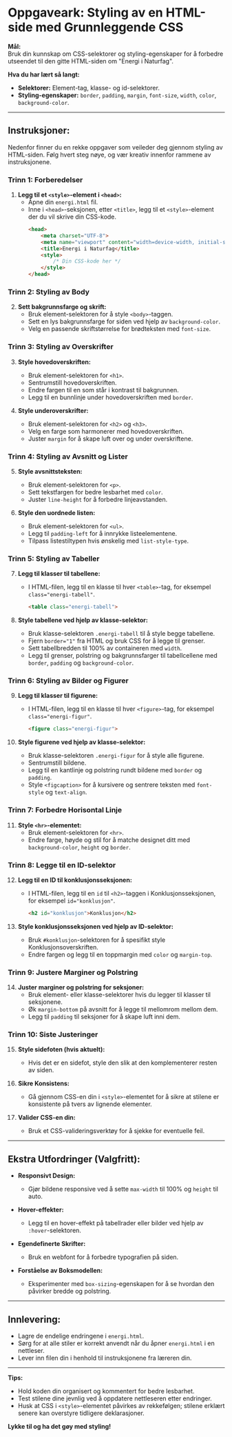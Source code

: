# Oppgaveark: Styling av en HTML-side med Grunnleggende CSS

**Mål:**  
Bruk din kunnskap om CSS-selektorer og styling-egenskaper for å forbedre utseendet til den gitte HTML-siden om "Energi i Naturfag".

**Hva du har lært så langt:**

- **Selektorer:** Element-tag, klasse- og id-selektorer.
- **Styling-egenskaper:** `border`, `padding`, `margin`, `font-size`, `width`, `color`, `background-color`.

---

## Instruksjoner:

Nedenfor finner du en rekke oppgaver som veileder deg gjennom styling av HTML-siden. Følg hvert steg nøye, og vær kreativ innenfor rammene av instruksjonene.

### **Trinn 1: Forberedelser**

1. **Legg til et `<style>`-element i `<head>`:**
   - Åpne din `energi.html` fil.
   - Inne i `<head>`-seksjonen, etter `<title>`, legg til et `<style>`-element der du vil skrive din CSS-kode.
     ```html
     <head>
         <meta charset="UTF-8">
         <meta name="viewport" content="width=device-width, initial-scale=1.0">
         <title>Energi i Naturfag</title>
         <style>
             /* Din CSS-kode her */
         </style>
     </head>
     ```

### **Trinn 2: Styling av Body**

2. **Sett bakgrunnsfarge og skrift:**
   - Bruk element-selektoren for å style `<body>`-taggen.
   - Sett en lys bakgrunnsfarge for siden ved hjelp av `background-color`.
   - Velg en passende skriftstørrelse for brødteksten med `font-size`.

### **Trinn 3: Styling av Overskrifter**

3. **Style hovedoverskriften:**
   - Bruk element-selektoren for `<h1>`.
   - Sentrumstill hovedoverskriften.
   - Endre fargen til en som står i kontrast til bakgrunnen.
   - Legg til en bunnlinje under hovedoverskriften med `border`.

4. **Style underoverskrifter:**
   - Bruk element-selektoren for `<h2>` og `<h3>`.
   - Velg en farge som harmonerer med hovedoverskriften.
   - Juster `margin` for å skape luft over og under overskriftene.

### **Trinn 4: Styling av Avsnitt og Lister**

5. **Style avsnittsteksten:**
   - Bruk element-selektoren for `<p>`.
   - Sett tekstfargen for bedre lesbarhet med `color`.
   - Juster `line-height` for å forbedre linjeavstanden.

6. **Style den uordnede listen:**
   - Bruk element-selektoren for `<ul>`.
   - Legg til `padding-left` for å innrykke listeelementene.
   - Tilpass listestiltypen hvis ønskelig med `list-style-type`.

### **Trinn 5: Styling av Tabeller**

7. **Legg til klasser til tabellene:**
   - I HTML-filen, legg til en klasse til hver `<table>`-tag, for eksempel `class="energi-tabell"`.
     ```html
     <table class="energi-tabell">
     ```

8. **Style tabellene ved hjelp av klasse-selektor:**
   - Bruk klasse-selektoren `.energi-tabell` til å style begge tabellene.
   - Fjern `border="1"` fra HTML og bruk CSS for å legge til grenser.
   - Sett tabellbredden til 100% av containeren med `width`.
   - Legg til grenser, polstring og bakgrunnsfarger til tabellcellene med `border`, `padding` og `background-color`.

### **Trinn 6: Styling av Bilder og Figurer**

9. **Legg til klasser til figurene:**
   - I HTML-filen, legg til en klasse til hver `<figure>`-tag, for eksempel `class="energi-figur"`.
     ```html
     <figure class="energi-figur">
     ```

10. **Style figurene ved hjelp av klasse-selektor:**
    - Bruk klasse-selektoren `.energi-figur` for å style alle figurene.
    - Sentrumstill bildene.
    - Legg til en kantlinje og polstring rundt bildene med `border` og `padding`.
    - Style `<figcaption>` for å kursivere og sentrere teksten med `font-style` og `text-align`.

### **Trinn 7: Forbedre Horisontal Linje**

11. **Style `<hr>`-elementet:**
    - Bruk element-selektoren for `<hr>`.
    - Endre farge, høyde og stil for å matche designet ditt med `background-color`, `height` og `border`.

### **Trinn 8: Legge til en ID-selektor**

12. **Legg til en ID til konklusjonsseksjonen:**
    - I HTML-filen, legg til en `id` til `<h2>`-taggen i Konklusjonsseksjonen, for eksempel `id="konklusjon"`.
      ```html
      <h2 id="konklusjon">Konklusjon</h2>
      ```

13. **Style konklusjonsseksjonen ved hjelp av ID-selektor:**
    - Bruk `#konklusjon`-selektoren for å spesifikt style Konklusjonsoverskriften.
    - Endre fargen og legg til en toppmargin med `color` og `margin-top`.

### **Trinn 9: Justere Marginer og Polstring**

14. **Juster marginer og polstring for seksjoner:**
    - Bruk element- eller klasse-selektorer hvis du legger til klasser til seksjonene.
    - Øk `margin-bottom` på avsnitt for å legge til mellomrom mellom dem.
    - Legg til `padding` til seksjoner for å skape luft inni dem.

### **Trinn 10: Siste Justeringer**

15. **Style sidefoten (hvis aktuelt):**
    - Hvis det er en sidefot, style den slik at den komplementerer resten av siden.

16. **Sikre Konsistens:**
    - Gå gjennom CSS-en din i `<style>`-elementet for å sikre at stilene er konsistente på tvers av lignende elementer.

17. **Valider CSS-en din:**
    - Bruk et CSS-valideringsverktøy for å sjekke for eventuelle feil.

---

## **Ekstra Utfordringer (Valgfritt):**

- **Responsivt Design:**
  - Gjør bildene responsive ved å sette `max-width` til 100% og `height` til auto.

- **Hover-effekter:**
  - Legg til en hover-effekt på tabellrader eller bilder ved hjelp av `:hover`-selektoren.

- **Egendefinerte Skrifter:**
  - Bruk en webfont for å forbedre typografien på siden.

- **Forståelse av Boksmodellen:**
  - Eksperimenter med `box-sizing`-egenskapen for å se hvordan den påvirker bredde og polstring.

---

## **Innlevering:**

- Lagre de endelige endringene i `energi.html`.
- Sørg for at alle stiler er korrekt anvendt når du åpner `energi.html` i en nettleser.
- Lever inn filen din i henhold til instruksjonene fra læreren din.

---

**Tips:**

- Hold koden din organisert og kommentert for bedre lesbarhet.
- Test stilene dine jevnlig ved å oppdatere nettleseren etter endringer.
- Husk at CSS i `<style>`-elementet påvirkes av rekkefølgen; stilene erklært senere kan overstyre tidligere deklarasjoner.

**Lykke til og ha det gøy med styling!**